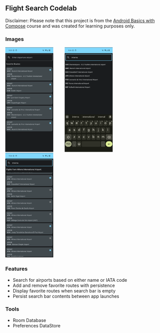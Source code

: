 ## Flight Search Codelab

Disclaimer: Please note that this project is from the [Android Basics with Compose](https://developer.android.com/courses/pathways/android-basics-compose-unit-6-pathway-3) course and was created for learning purposes only.

### Images
<img src="sampleImages/Favorites.png" alt="Default Screen showing the list of favorite flights." width="30%"/> &nbsp; &nbsp; &nbsp; &nbsp; <img src="sampleImages/Search.png" alt="Search Screen showing airport results for 'interna'." width="30%"/> &nbsp; &nbsp; &nbsp; &nbsp; <img src="sampleImages/FlightsList.png" alt="Flights Screen showing a list of flights from Athens International Airport." width="30%"/>

### Features
* Search for airports based on either name or IATA code
* Add and remove favorite routes with persistence
* Display favorite routes when search bar is empty
* Persist search bar contents between app launches

### Tools
* Room Database
* Preferences DataStore
